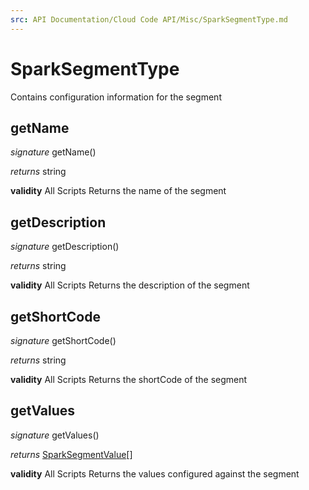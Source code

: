 ```yaml
---
src: API Documentation/Cloud Code API/Misc/SparkSegmentType.md
---
```


# SparkSegmentType

Contains configuration information for the segment


## getName
_signature_ getName()</p>
_returns_ string</p>
<b>validity</b> All Scripts
Returns the name of the segment

## getDescription
_signature_ getDescription()</p>
_returns_ string</p>
<b>validity</b> All Scripts
Returns the description of the segment

## getShortCode
_signature_ getShortCode()</p>
_returns_ string</p>
<b>validity</b> All Scripts
Returns the shortCode of the segment

## getValues
_signature_ getValues()</p>
_returns_ [SparkSegmentValue](../Misc/SparkSegmentValue.md)[]</p>
<b>validity</b> All Scripts
Returns the values configured against the segment

